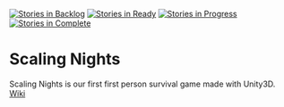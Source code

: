 [![Stories in Backlog](https://badge.waffle.io/LovelyFatBearsStudio/Scaling-Nights.png?label=Backlog&title=Backlog)](https://waffle.io/LovelyFatBearsStudio/Scaling-Nights)
[![Stories in Ready](https://badge.waffle.io/LovelyFatBearsStudio/Scaling-Nights.png?label=ready&title=Ready)](https://waffle.io/LovelyFatBearsStudio/Scaling-Nights)
[![Stories in Progress](https://badge.waffle.io/LovelyFatBearsStudio/Scaling-Nights.png?label=In%20Progress&title=In%20Progress)](https://waffle.io/LovelyFatBearsStudio/Scaling-Nights)
[![Stories in Complete](https://badge.waffle.io/LovelyFatBearsStudio/Scaling-Nights.png?label=Done&title=Done)](https://waffle.io/LovelyFatBearsStudio/Scaling-Nights)
# Scaling Nights
Scaling Nights is our first first person survival game made with Unity3D.
[Wiki](https://github.com/LovelyFatBearsStudio/Scaling-Nights/wiki)
